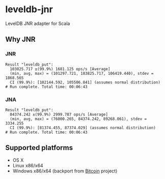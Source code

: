 # leveldb-jnr

LevelDB JNR adapter for Scala

## Why JNR

### JNR

```
Result "leveldb_put":
  103825.717 ±(99.9%) 1681.125 ops/s [Average]
  (min, avg, max) = (101297.721, 103825.717, 106419.440), stdev = 1868.565
  CI (99.9%): [102144.592, 105506.841] (assumes normal distribution)
# Run complete. Total time: 00:06:43
```

### JNA

```
Result "leveldb_put":
  84374.242 ±(99.9%) 2999.787 ops/s [Average]
  (min, avg, max) = (76000.265, 84374.242, 89268.061), stdev = 3334.255
  CI (99.9%): [81374.455, 87374.029] (assumes normal distribution)
# Run complete. Total time: 00:06:43
```

## Supported platforms

* OS X
* Linux x86/x64
* Windows x86/x64 (backport from [Bitcoin](https://github.com/bitcoin/bitcoin/tree/master/src/leveldb) project)
